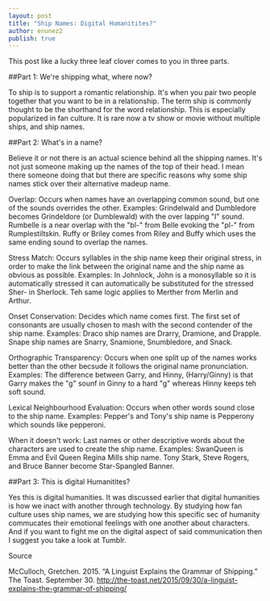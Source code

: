 ```yaml
---
layout: post
title: "Ship Names: Digital Humanitites?"
author: enunez2
publish: true
---
```


This post like a lucky three leaf clover comes to you in three parts.

##Part 1: We're shipping what, where now?

  To ship is to support a romantic relationship. It's when you pair two people together that you want to be in a relationship. The term ship is commonly thought to be the shorthand for the word relationship. This is especially popularized in fan culture. It is rare now a tv show or movie without multiple ships, and ship names.
  
##Part 2: What's in a name?

  Believe it or not there is an actual science behind all the shipping names. It's not just someone making up the names of the top of their head. I mean there someone doing that but there are specific reasons why some ship names stick over their alternative madeup name.
  
  Overlap: Occurs when names have an overlapping common sound, but one of the sounds overrides the other.
  Examples:  Grindelwald and Dumbledore becomes Grindeldore (or Dumblewald) with the over lapping "I" sound. Rumbelle is a near overlap with the "bl-" from Belle evoking the "pl-" from Rumplestiltskin. Ruffy or Briley comes from Riley and Buffy which uses the same ending sound to overlap the names.
 
  Stress Match: Occurs syllables in the ship name keep their original stress, in order to make the link between the original name and the ship name as obvious as possible.
  Examples: In Johnlock, John is a monosyllable so it is automatically stressed it can automatically be substituted for the stressed Sher- in Sherlock. Teh same logic applies to Merther from  Merlin and Arthur.
  
  Onset Conservation: Decides which name comes first. The first set of consonants are usually chosen to mash with the second contender of the ship name.
  Examples: Draco ship names are Drarry, Dramione, and Drapple. Snape ship names are Snarry, Snamione, Snumbledore, and Snack.

  Orthographic Transparency: Occurs when one split up of the names works better than the other becsude it follows the original name pronunciation.
  Examples: The difference between Garry, and Hinny, (Harry/Ginny) is that Garry makes the "g" sounf in Ginny to a hard "g" whereas Hinny keeps teh soft sound.

  Lexical Neighbourhood Evaluation: Occurs when other words sound close to the ship name.
  Examples: Pepper's and Tony's ship name is Pepperony which sounds like pepperoni.

  When it doesn't work: Last names or other descriptive words about the characters are used to create the ship name.
  Examples: SwanQueen is Emma and Evil Queen Regina Mills ship name. Tony Stark, Steve Rogers, and Bruce Banner become Star-Spangled Banner.

##Part 3: This is digital Humanitites?

Yes this is digital humanities. It was discussed earlier that digital humanities is how we inact with another through technology. By studying how fan culture uses ship names, we are studying how this specific sec of humanity commucates their emotional feelings with one another about characters. And if you want to fight me on the digital aspect of said communication then I suggest you take a look at Tumblr. 

Source

McCulloch, Gretchen. 2015. “A Linguist Explains the Grammar of Shipping.” The Toast. September 30. http://the-toast.net/2015/09/30/a-linguist-explains-the-grammar-of-shipping/


